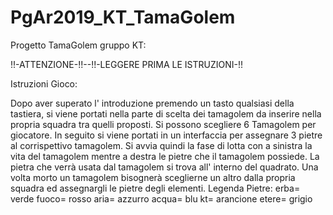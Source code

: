 # PgAr2019_KT_TamaGolem
Progetto TamaGolem gruppo KT:

!!-ATTENZIONE-!!--!!-LEGGERE PRIMA LE ISTRUZIONI-!!

Istruzioni Gioco:

Dopo aver superato l' introduzione premendo un tasto qualsiasi della tastiera, si viene portati nella parte di scelta dei tamagolem da inserire nella propria squadra tra quelli proposti.
Si possono scegliere 6 Tamagolem per giocatore.
In seguito si viene portati in un interfaccia per assegnare 3 pietre al corrispettivo tamagolem.
Si avvia quindi la fase di lotta con a sinistra la vita del tamagolem mentre a destra le pietre che il tamagolem possiede.
La pietra che verrà usata dal tamagolem si trova all' interno del quadrato.
Una volta morto un tamagolem bisognerà sceglierne un altro dalla propria squadra ed assegnargli le pietre degli elementi.
Legenda Pietre:
erba= verde
fuoco= rosso
aria= azzurro
acqua= blu
kt= arancione
etere= grigio
